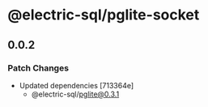 # @electric-sql/pglite-socket

## 0.0.2

### Patch Changes

- Updated dependencies [713364e]
  - @electric-sql/pglite@0.3.1
